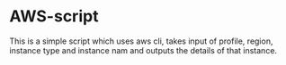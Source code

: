 # AWS-script
This is a simple script which uses aws cli, takes input of profile, region, instance type and instance nam and outputs the details of that instance.
